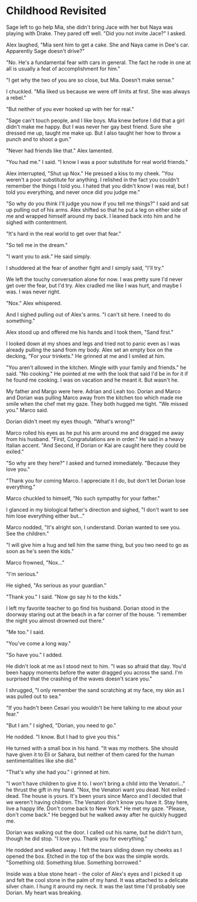 # Childhood Revisited

Sage left to go help Mia, she didn't bring Jace with her but Naya was playing with Drake.  They pared off well.  "Did you not invite Jace?"  I asked.

Alex laughed, "Mia sent him to get a cake.  She and Naya came in Dee's car.  Apparently Sage doesn't drive?"

"No.  He's a fundamental fear with cars in general.  The fact he rode in one at all is usually a feat of accomplishment for him."

"I get why the two of you are so close, but Mia.  Doesn't make sense."

I chuckled.  "Mia liked us because we were off limits at first.  She was always a rebel."

"But neither of you ever hooked up with her for real."

"Sage can't touch people, and I like boys.  Mia knew before I did that a girl didn't make me happy.  But I was never her gay best friend.  Sure she dressed me up, taught me make up. 
 But I also taught her how to throw a punch and to shoot a gun."

"Never had friends like that." Alex lamented.

"You had me."  I said.  "I know I was a poor substitute for real world friends."

Alex interrupted, "Shut up Nox."  He pressed a kiss to my cheek.  "You weren't a poor substitute for anything.  I relished in the fact you couldn't remember the things I told you.  I hated that you didn't know I was real, but I told you everything, and never once did you judge me."

"So why do you think I'll judge you now if you tell me things?" I said and sat up pulling out of his arms.  Alex shifted so that he put a leg on either side of me and wrapped himself around my back.  I leaned back into him and he sighed with contentment.  

"It's hard in the real world to get over that fear."

"So tell me in the dream."

"I want you to ask."  He said simply.

I shuddered at the fear of another fight and I simply said, "I'll try."

We left the touchy conversation alone for now.  I was pretty sure I'd never get over the fear, but I'd try.  Alex cradled me like I was hurt, and maybe I was.  I was never right.

"Nox."  Alex whispered.

And I sighed pulling out of Alex's arms.  "I can't sit here.  I need to do something."

Alex stood up and offered me his hands and I took them, "Sand first."

I looked down at my shoes and legs and tried not to panic even as I was already pulling the sand from my body.  Alex set an empty box on the decking, "For your trinkets."  He grinned at me and I smiled at him.

"You aren't allowed in the kitchen.  Mingle with your family and friends."  he said.  "No cooking."  He pointed at me with the look that said I'd be in for it if he found me cooking.  I was on vacation and he meant it.  But wasn't he.

My father and Margo were here.  Adrian and Leah too.  Dorian and Marco and Dorian was pulling Marco away from the kitchen too which made me smile when the chef met my gaze.  They both hugged me tight.  "We missed you."  Marco said.

Dorian didn't meet my eyes though.  "What's wrong?"

Marco rolled his eyes as he put his arm around me and dragged me away from his husband.  "First, Congratulations are in order."  He said in a heavy Italian accent.  "And Second, If Dorian or Kai are caught here they could be exiled."

"So why are they here?"  I asked and turned immediately.  "Because they love you."

"Thank you for coming Marco.  I appreciate it I do, but don't let Dorian lose everything."

Marco chuckled to himself, "No such sympathy for your father."

I glanced in my biological father's direction and sighed, "I don't want to see him lose everything either but..."

Marco nodded, "It's alright son, I understand.  Dorian wanted to see you.  See the children."

"I will give him a hug and tell him the same thing, but you two need to go as soon as he's seen the kids."

Marco frowned, "Nox..."

"I'm serious."

He sighed, "As serious as your guardian."

"Thank you."  I said.  "Now go say hi to the kids."

I left my favorite teacher to go find his husband.  Dorian stood in the doorway staring out at the beach in a far corner of the house.  "I remember the night you almost drowned out there."

"Me too."  I said.

"You've come a long way."

"So have you."  I added.

He didn't look at me as I stood next to him.  "I was so afraid that day.  You'd been happy moments before the water dragged you across the sand.  I'm surprised that the crashing of the waves doesn't scare you."

I shrugged, "I only remember the sand scratching at my face, my skin as I was pulled out to sea."

"If you hadn't been Cesari you wouldn't be here talking to me about your fear."

"But I am."  I sighed, "Dorian, you need to go."

He nodded.  "I know.  But I had to give you this."

He turned with a small box in his hand.  "It was my mothers.  She should have given it to Eli or Sahara, but neither of them cared for the human sentimentalities like she did."

"That's why she had you."  i grinned at him.

"I won't have children to give it to.  I won't bring a child into the Venatori..." he thrust the gift in my hand.  "Nox, the Venatori want you dead.  Not exiled - dead. The house is yours.  It's been yours since Marco and I decided that we weren't having children.  The Venatori don't know you have it.  Stay here, live a happy life. Don't come back to New York."  He met my gaze.  "Please, don't come back." He begged but he walked away after he quickly hugged me.  

Dorian was walking out the door.  I called out his name, but he didn't turn, though he did stop.  "I love you. Thank you for everything."

He nodded and walked away.  I felt the tears sliding down my cheeks as I opened the box. Etched in the top of the box was the simple words.  "Something old.  Something blue.  Something borrowed."

Inside was a blue stone heart - the color of Alex's eyes and I picked it up and felt the cool stone in the palm of my hand.  It was attached to a delicate silver chain.  I hung it around my neck.  It was the last time I'd probably see Dorian.  My heart was breaking.




